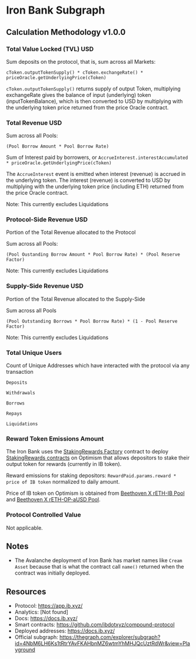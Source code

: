 # Iron Bank Subgraph

## Calculation Methodology v1.0.0

### Total Value Locked (TVL) USD

Sum deposits on the protocol, that is, sum across all Markets:

`cToken.outputTokenSupply() * cToken.exchangeRate() * priceOracle.getUnderlyingPrice(cToken)`

`cToken.outputTokenSupply()` returns supply of output Token, multiplying exchangeRate gives the balance of input (underlying) token (inputTokenBalance), which is then converted to USD by multiplying with the underlying token price returned from the price Oracle contract.

### Total Revenue USD

Sum across all Pools:

`(Pool Borrow Amount * Pool Borrow Rate)`

Sum of Interest paid by borrowers, or `AccrueInterest.interestAccumulated * priceOracle.getUnderlyingPrice(cToken)`

The `AccrueInterest` event is emitted when interest (revenue) is accrued in the underlying token. The interest (revenue) is converted to USD by multiplying with the underlying token price (including ETH) returned from the price Oracle contract.

Note: This currently excludes Liquidations

### Protocol-Side Revenue USD

Portion of the Total Revenue allocated to the Protocol

Sum across all Pools:

`(Pool Oustanding Borrow Amount * Pool Borrow Rate) * (Pool Reserve Factor)`

Note: This currently excludes Liquidations

### Supply-Side Revenue USD

Portion of the Total Revenue allocated to the Supply-Side

Sum across all Pools

`(Pool Outstanding Borrows * Pool Borrow Rate) * (1 - Pool Reserve Factor)`

Note: This currently excludes Liquidations

### Total Unique Users

Count of Unique Addresses which have interacted with the protocol via any transaction

`Deposits`

`Withdrawals`

`Borrows`

`Repays`

`Liquidations`

### Reward Token Emissions Amount

The Iron Bank uses the [StakingRewards Factory](https://optimistic.etherscan.io/address/0x35F70CE60f049A8c21721C53a1dFCcB5bF4a1Ea8) contract to deploy [StakingRewards contracts](https://github.com/ibdotxyz/StakingRewards/blob/master/contracts/StakingRewards.sol) on Optimism that allows depositors to stake their output token for rewards (currently in IB token).

Reward emissions for staking depositors: `RewardPaid.params.reward * price of IB token` normalized to daily amount.

Price of IB token on Optimism is obtained from [Beethoven X rETH-IB Pool](https://optimistic.etherscan.io/address/0x785f08fb77ec934c01736e30546f87b4daccbe50) and [Beethoven X rETH-OP-aUSD Pool](https://optimistic.etherscan.io/address/0xb0de49429fbb80c635432bbad0b3965b28560177).

### Protocol Controlled Value

Not applicable.

## Notes

- The Avalanche deployment of Iron Bank has market names like `Cream Asset` because that is what the contract call `name()` returned when the contract was initially deployed.

## Resources

- Protocol: https://app.ib.xyz/
- Analytics: [Not found]
- Docs: https://docs.ib.xyz/
- Smart contracts: https://github.com/ibdotxyz/compound-protocol
- Deployed addresses: https://docs.ib.xyz/
- Official subgraph: https://thegraph.com/explorer/subgraph?id=4NbM6LH6Ks1tRtrYAvFKAHbnMZ6wtmYhMHJQcUztRdWr&view=Playground
